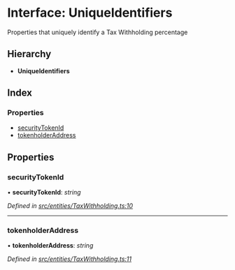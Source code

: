 # Interface: UniqueIdentifiers

Properties that uniquely identify a Tax Withholding percentage

## Hierarchy

* **UniqueIdentifiers**

## Index

### Properties

* [securityTokenId](_entities_taxwithholding_.uniqueidentifiers.md#securitytokenid)
* [tokenholderAddress](_entities_taxwithholding_.uniqueidentifiers.md#tokenholderaddress)

## Properties

###  securityTokenId

• **securityTokenId**: *string*

*Defined in [src/entities/TaxWithholding.ts:10](https://github.com/PolymathNetwork/polymath-sdk/blob/e8bbc1e/src/entities/TaxWithholding.ts#L10)*

___

###  tokenholderAddress

• **tokenholderAddress**: *string*

*Defined in [src/entities/TaxWithholding.ts:11](https://github.com/PolymathNetwork/polymath-sdk/blob/e8bbc1e/src/entities/TaxWithholding.ts#L11)*
